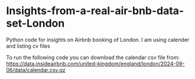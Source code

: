 # Insights-from-a-real-air-bnb-data-set-London
Python code for insights on Airbnb booking of  London. I am using calender and listing cv files

To run the following code you can download the calendar csv file from:
https://data.insideairbnb.com/united-kingdom/england/london/2024-09-06/data/calendar.csv.gz
